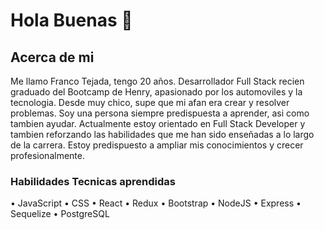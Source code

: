 # Hola Buenas 👋

## Acerca de mi

Me llamo Franco Tejada, tengo 20 años. Desarrollador Full Stack recien graduado del Bootcamp de Henry, apasionado por los automoviles y la tecnologia. Desde muy chico, supe que mi afan era crear y resolver problemas. Soy una persona siempre predispuesta a aprender, asi como tambien ayudar. Actualmente estoy orientado en Full Stack Developer y tambien reforzando las habilidades que me han sido enseñadas a lo largo de la carrera. Estoy predispuesto a ampliar mis conocimientos y crecer profesionalmente.

### Habilidades Tecnicas aprendidas

• JavaScript
• CSS
• React
• Redux
• Bootstrap
• NodeJS
• Express
• Sequelize
• PostgreSQL


